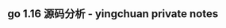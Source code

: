 ## go 1.16 源码分析 - yingchuan private notes



[//]: # (# The Go Programming Language)

[//]: # ()
[//]: # (Go is an open source programming language that makes it easy to build simple,)

[//]: # (reliable, and efficient software.)

[//]: # ()
[//]: # (![Gopher image]&#40;https://golang.org/doc/gopher/fiveyears.jpg&#41;)

[//]: # (*Gopher image by [Renee French][rf], licensed under [Creative Commons 3.0 Attributions license][cc3-by].*)

[//]: # ()
[//]: # (Our canonical Git repository is located at https://go.googlesource.com/go.)

[//]: # (There is a mirror of the repository at https://github.com/golang/go.)

[//]: # ()
[//]: # (Unless otherwise noted, the Go source files are distributed under the)

[//]: # (BSD-style license found in the LICENSE file.)

[//]: # ()
[//]: # (### Download and Install)

[//]: # ()
[//]: # (#### Binary Distributions)

[//]: # ()
[//]: # (Official binary distributions are available at https://golang.org/dl/.)

[//]: # ()
[//]: # (After downloading a binary release, visit https://golang.org/doc/install)

[//]: # (for installation instructions.)

[//]: # ()
[//]: # (#### Install From Source)

[//]: # ()
[//]: # (If a binary distribution is not available for your combination of)

[//]: # (operating system and architecture, visit)

[//]: # (https://golang.org/doc/install/source)

[//]: # (for source installation instructions.)

[//]: # ()
[//]: # (### Contributing)

[//]: # ()
[//]: # (Go is the work of thousands of contributors. We appreciate your help!)

[//]: # ()
[//]: # (To contribute, please read the contribution guidelines at https://golang.org/doc/contribute.html.)

[//]: # ()
[//]: # (Note that the Go project uses the issue tracker for bug reports and)

[//]: # (proposals only. See https://golang.org/wiki/Questions for a list of)

[//]: # (places to ask questions about the Go language.)

[//]: # ()
[//]: # ([rf]: https://reneefrench.blogspot.com/)

[//]: # ([cc3-by]: https://creativecommons.org/licenses/by/3.0/)
